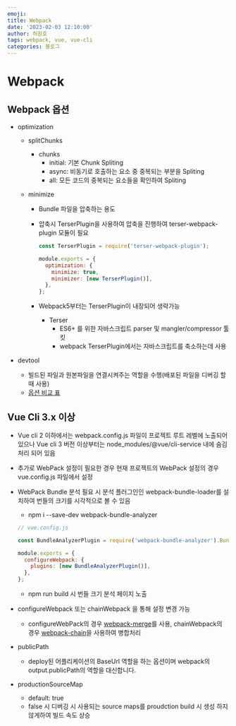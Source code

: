 ```yaml
---
emoji:
title: Webpack
date: '2023-02-03 12:10:00'
author: 허원호
tags: webpack, vue, vue-cli
categories: 블로그
---
```


# Webpack

## Webpack 옵션

- optimization

  - splitChunks
    - chunks
      - initial: 기본 Chunk Spliting
      - async: 비동기로 호출하는 요소 중 중복되는 부분을 Spliting
      - all: 모든 코드의 중복되는 요소들을 확인하여 Spliting
  - minimize

    - Bundle 파일을 압축하는 용도
    - 압축시 TerserPlugin을 사용하여 압축을 진행하여 terser-webpack-plugin 모듈이 필요

      ```jsx
      const TerserPlugin = require('terser-webpack-plugin');

      module.exports = {
        optimization: {
          minimize: true,
          minimizer: [new TerserPlugin()],
        },
      };
      ```

    - Webpack5부터는 TerserPlugin이 내장되어 생략가능
      - Terser
        - ES6+ 를 위한 자바스크립트 parser 및 mangler/compressor 툴킷
        - webpack TerserPlugin에서는 자바스크립트를 축소하는데 사용

- devtool
  - 빌드된 파일과 원본파일을 연결시켜주는 역할을 수행(배포된 파일을 디버깅 할 때 사용)
  - [옵션 비교 표](https://webpack.js.org/configuration/devtool/#devtool)

## Vue Cli 3.x 이상

- Vue cli 2 이하에서는 webpack.config.js 파일이 프로젝트 루트 레벨에 노출되어 있으나 Vue cli 3 버전 이상부터는 node_modules/@vue/cli-service 내에 숨김 처리 되어 있음
- 추가로 WebPack 설정이 필요한 경우 현재 프로젝트의 WebPack 설정의 경우 vue.config.js 파일에서 설정
- WebPack Bundle 분석 필요 시 분석 플러그인인 webpack-bundle-loader를 설치하여 번들의 크기를 시각적으로 볼 수 있음

  - npm i --save-dev webpack-bundle-analyzer

  ```jsx
  // vue.config.js

  const BundleAnalyzerPlugin = require('webpack-bundle-analyzer').BundleAnalyzerPlugin;

  module.exports = {
    configureWebpack: {
      plugins: [new BundleAnalyzerPlugin()],
    },
  };
  ```

  - npm run build 시 번들 크기 분석 페이지 노출

- configureWebpack 또는 chainWebpack 을 통해 설정 변경 가능
  - configureWebPack의 경우 [webpack-merge](https://cli.vuejs.org/guide/webpack.html#simple-configuration)를 사용, chainWebpack의 경우 [webpack-chain](https://cli.vuejs.org/guide/webpack.html#chaining-advanced)을 사용하여 병합처리
- publicPath
  - deploy된 어플리케이션의 BaseUrl 역할을 하는 옵션이며 webpack의 output.publicPath의 역할을 대신합니다.
- productionSourceMap
  - default: true
  - false 시 디버깅 시 사용되는 source maps를 proudction build 시 생성 하지 않게하여 빌드 속도 상승
